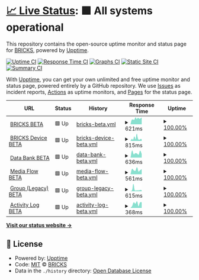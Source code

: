 # [📈 Live Status](https://mybigday.github.io/service-uptime-beta): <!--live status--> **🟩 All systems operational**

This repository contains the open-source uptime monitor and status page for [BRICKS](https://bricks.tools), powered by [Upptime](https://github.com/upptime/upptime).

[![Uptime CI](https://github.com/mybigday/service-uptime-beta/workflows/Uptime%20CI/badge.svg)](https://github.com/mybigday/service-uptime-beta/actions?query=workflow%3A%22Uptime+CI%22)
[![Response Time CI](https://github.com/mybigday/service-uptime-beta/workflows/Response%20Time%20CI/badge.svg)](https://github.com/mybigday/service-uptime-beta/actions?query=workflow%3A%22Response+Time+CI%22)
[![Graphs CI](https://github.com/mybigday/service-uptime-beta/workflows/Graphs%20CI/badge.svg)](https://github.com/mybigday/service-uptime-beta/actions?query=workflow%3A%22Graphs+CI%22)
[![Static Site CI](https://github.com/mybigday/service-uptime-beta/workflows/Static%20Site%20CI/badge.svg)](https://github.com/mybigday/service-uptime-beta/actions?query=workflow%3A%22Static+Site+CI%22)
[![Summary CI](https://github.com/mybigday/service-uptime-beta/workflows/Summary%20CI/badge.svg)](https://github.com/mybigday/service-uptime-beta/actions?query=workflow%3A%22Summary+CI%22)

With [Upptime](https://upptime.js.org), you can get your own unlimited and free uptime monitor and status page, powered entirely by a GitHub repository. We use [Issues](https://github.com/mybigday/service-uptime-beta/issues) as incident reports, [Actions](https://github.com/mybigday/service-uptime-beta/actions) as uptime monitors, and [Pages](https://mybigday.github.io/service-uptime-beta) for the status page.

<!--start: status pages-->
<!-- This summary is generated by Upptime (https://github.com/upptime/upptime) -->
<!-- Do not edit this manually, your changes will be overwritten -->
<!-- prettier-ignore -->
| URL | Status | History | Response Time | Uptime |
| --- | ------ | ------- | ------------- | ------ |
| <img alt="" src="https://icons.duckduckgo.com/ip3/display-beta.bricks.tools.ico" height="13"> [BRICKS BETA](https://display-beta.bricks.tools/api/workspace-public-health-check) | 🟩 Up | [bricks-beta.yml](https://github.com/mybigday/service-uptime-beta/commits/HEAD/history/bricks-beta.yml) | <details><summary><img alt="Response time graph" src="./graphs/bricks-beta/response-time-week.png" height="20"> 621ms</summary><br><a href="https://mybigday.github.io/service-uptime-beta/history/bricks-beta"><img alt="Response time 666" src="https://img.shields.io/endpoint?url=https%3A%2F%2Fraw.githubusercontent.com%2Fmybigday%2Fservice-uptime-beta%2FHEAD%2Fapi%2Fbricks-beta%2Fresponse-time.json"></a><br><a href="https://mybigday.github.io/service-uptime-beta/history/bricks-beta"><img alt="24-hour response time 691" src="https://img.shields.io/endpoint?url=https%3A%2F%2Fraw.githubusercontent.com%2Fmybigday%2Fservice-uptime-beta%2FHEAD%2Fapi%2Fbricks-beta%2Fresponse-time-day.json"></a><br><a href="https://mybigday.github.io/service-uptime-beta/history/bricks-beta"><img alt="7-day response time 621" src="https://img.shields.io/endpoint?url=https%3A%2F%2Fraw.githubusercontent.com%2Fmybigday%2Fservice-uptime-beta%2FHEAD%2Fapi%2Fbricks-beta%2Fresponse-time-week.json"></a><br><a href="https://mybigday.github.io/service-uptime-beta/history/bricks-beta"><img alt="30-day response time 1348" src="https://img.shields.io/endpoint?url=https%3A%2F%2Fraw.githubusercontent.com%2Fmybigday%2Fservice-uptime-beta%2FHEAD%2Fapi%2Fbricks-beta%2Fresponse-time-month.json"></a><br><a href="https://mybigday.github.io/service-uptime-beta/history/bricks-beta"><img alt="1-year response time 691" src="https://img.shields.io/endpoint?url=https%3A%2F%2Fraw.githubusercontent.com%2Fmybigday%2Fservice-uptime-beta%2FHEAD%2Fapi%2Fbricks-beta%2Fresponse-time-year.json"></a></details> | <details><summary><a href="https://mybigday.github.io/service-uptime-beta/history/bricks-beta">100.00%</a></summary><a href="https://mybigday.github.io/service-uptime-beta/history/bricks-beta"><img alt="All-time uptime 99.96%" src="https://img.shields.io/endpoint?url=https%3A%2F%2Fraw.githubusercontent.com%2Fmybigday%2Fservice-uptime-beta%2FHEAD%2Fapi%2Fbricks-beta%2Fuptime.json"></a><br><a href="https://mybigday.github.io/service-uptime-beta/history/bricks-beta"><img alt="24-hour uptime 100.00%" src="https://img.shields.io/endpoint?url=https%3A%2F%2Fraw.githubusercontent.com%2Fmybigday%2Fservice-uptime-beta%2FHEAD%2Fapi%2Fbricks-beta%2Fuptime-day.json"></a><br><a href="https://mybigday.github.io/service-uptime-beta/history/bricks-beta"><img alt="7-day uptime 100.00%" src="https://img.shields.io/endpoint?url=https%3A%2F%2Fraw.githubusercontent.com%2Fmybigday%2Fservice-uptime-beta%2FHEAD%2Fapi%2Fbricks-beta%2Fuptime-week.json"></a><br><a href="https://mybigday.github.io/service-uptime-beta/history/bricks-beta"><img alt="30-day uptime 99.95%" src="https://img.shields.io/endpoint?url=https%3A%2F%2Fraw.githubusercontent.com%2Fmybigday%2Fservice-uptime-beta%2FHEAD%2Fapi%2Fbricks-beta%2Fuptime-month.json"></a><br><a href="https://mybigday.github.io/service-uptime-beta/history/bricks-beta"><img alt="1-year uptime 99.94%" src="https://img.shields.io/endpoint?url=https%3A%2F%2Fraw.githubusercontent.com%2Fmybigday%2Fservice-uptime-beta%2FHEAD%2Fapi%2Fbricks-beta%2Fuptime-year.json"></a></details>
| <img alt="" src="https://icons.duckduckgo.com/ip3/device-beta.bricks.tools.ico" height="13"> [BRICKS Device BETA](https://device-beta.bricks.tools/api/public-health-check) | 🟩 Up | [bricks-device-beta.yml](https://github.com/mybigday/service-uptime-beta/commits/HEAD/history/bricks-device-beta.yml) | <details><summary><img alt="Response time graph" src="./graphs/bricks-device-beta/response-time-week.png" height="20"> 815ms</summary><br><a href="https://mybigday.github.io/service-uptime-beta/history/bricks-device-beta"><img alt="Response time 586" src="https://img.shields.io/endpoint?url=https%3A%2F%2Fraw.githubusercontent.com%2Fmybigday%2Fservice-uptime-beta%2FHEAD%2Fapi%2Fbricks-device-beta%2Fresponse-time.json"></a><br><a href="https://mybigday.github.io/service-uptime-beta/history/bricks-device-beta"><img alt="24-hour response time 555" src="https://img.shields.io/endpoint?url=https%3A%2F%2Fraw.githubusercontent.com%2Fmybigday%2Fservice-uptime-beta%2FHEAD%2Fapi%2Fbricks-device-beta%2Fresponse-time-day.json"></a><br><a href="https://mybigday.github.io/service-uptime-beta/history/bricks-device-beta"><img alt="7-day response time 815" src="https://img.shields.io/endpoint?url=https%3A%2F%2Fraw.githubusercontent.com%2Fmybigday%2Fservice-uptime-beta%2FHEAD%2Fapi%2Fbricks-device-beta%2Fresponse-time-week.json"></a><br><a href="https://mybigday.github.io/service-uptime-beta/history/bricks-device-beta"><img alt="30-day response time 656" src="https://img.shields.io/endpoint?url=https%3A%2F%2Fraw.githubusercontent.com%2Fmybigday%2Fservice-uptime-beta%2FHEAD%2Fapi%2Fbricks-device-beta%2Fresponse-time-month.json"></a><br><a href="https://mybigday.github.io/service-uptime-beta/history/bricks-device-beta"><img alt="1-year response time 589" src="https://img.shields.io/endpoint?url=https%3A%2F%2Fraw.githubusercontent.com%2Fmybigday%2Fservice-uptime-beta%2FHEAD%2Fapi%2Fbricks-device-beta%2Fresponse-time-year.json"></a></details> | <details><summary><a href="https://mybigday.github.io/service-uptime-beta/history/bricks-device-beta">100.00%</a></summary><a href="https://mybigday.github.io/service-uptime-beta/history/bricks-device-beta"><img alt="All-time uptime 99.93%" src="https://img.shields.io/endpoint?url=https%3A%2F%2Fraw.githubusercontent.com%2Fmybigday%2Fservice-uptime-beta%2FHEAD%2Fapi%2Fbricks-device-beta%2Fuptime.json"></a><br><a href="https://mybigday.github.io/service-uptime-beta/history/bricks-device-beta"><img alt="24-hour uptime 100.00%" src="https://img.shields.io/endpoint?url=https%3A%2F%2Fraw.githubusercontent.com%2Fmybigday%2Fservice-uptime-beta%2FHEAD%2Fapi%2Fbricks-device-beta%2Fuptime-day.json"></a><br><a href="https://mybigday.github.io/service-uptime-beta/history/bricks-device-beta"><img alt="7-day uptime 100.00%" src="https://img.shields.io/endpoint?url=https%3A%2F%2Fraw.githubusercontent.com%2Fmybigday%2Fservice-uptime-beta%2FHEAD%2Fapi%2Fbricks-device-beta%2Fuptime-week.json"></a><br><a href="https://mybigday.github.io/service-uptime-beta/history/bricks-device-beta"><img alt="30-day uptime 98.72%" src="https://img.shields.io/endpoint?url=https%3A%2F%2Fraw.githubusercontent.com%2Fmybigday%2Fservice-uptime-beta%2FHEAD%2Fapi%2Fbricks-device-beta%2Fuptime-month.json"></a><br><a href="https://mybigday.github.io/service-uptime-beta/history/bricks-device-beta"><img alt="1-year uptime 99.84%" src="https://img.shields.io/endpoint?url=https%3A%2F%2Fraw.githubusercontent.com%2Fmybigday%2Fservice-uptime-beta%2FHEAD%2Fapi%2Fbricks-device-beta%2Fuptime-year.json"></a></details>
| <img alt="" src="https://icons.duckduckgo.com/ip3/bank-beta.bricks.tools.ico" height="13"> [Data Bank BETA](https://bank-beta.bricks.tools/api/not-found) | 🟩 Up | [data-bank-beta.yml](https://github.com/mybigday/service-uptime-beta/commits/HEAD/history/data-bank-beta.yml) | <details><summary><img alt="Response time graph" src="./graphs/data-bank-beta/response-time-week.png" height="20"> 636ms</summary><br><a href="https://mybigday.github.io/service-uptime-beta/history/data-bank-beta"><img alt="Response time 575" src="https://img.shields.io/endpoint?url=https%3A%2F%2Fraw.githubusercontent.com%2Fmybigday%2Fservice-uptime-beta%2FHEAD%2Fapi%2Fdata-bank-beta%2Fresponse-time.json"></a><br><a href="https://mybigday.github.io/service-uptime-beta/history/data-bank-beta"><img alt="24-hour response time 464" src="https://img.shields.io/endpoint?url=https%3A%2F%2Fraw.githubusercontent.com%2Fmybigday%2Fservice-uptime-beta%2FHEAD%2Fapi%2Fdata-bank-beta%2Fresponse-time-day.json"></a><br><a href="https://mybigday.github.io/service-uptime-beta/history/data-bank-beta"><img alt="7-day response time 636" src="https://img.shields.io/endpoint?url=https%3A%2F%2Fraw.githubusercontent.com%2Fmybigday%2Fservice-uptime-beta%2FHEAD%2Fapi%2Fdata-bank-beta%2Fresponse-time-week.json"></a><br><a href="https://mybigday.github.io/service-uptime-beta/history/data-bank-beta"><img alt="30-day response time 559" src="https://img.shields.io/endpoint?url=https%3A%2F%2Fraw.githubusercontent.com%2Fmybigday%2Fservice-uptime-beta%2FHEAD%2Fapi%2Fdata-bank-beta%2Fresponse-time-month.json"></a><br><a href="https://mybigday.github.io/service-uptime-beta/history/data-bank-beta"><img alt="1-year response time 575" src="https://img.shields.io/endpoint?url=https%3A%2F%2Fraw.githubusercontent.com%2Fmybigday%2Fservice-uptime-beta%2FHEAD%2Fapi%2Fdata-bank-beta%2Fresponse-time-year.json"></a></details> | <details><summary><a href="https://mybigday.github.io/service-uptime-beta/history/data-bank-beta">100.00%</a></summary><a href="https://mybigday.github.io/service-uptime-beta/history/data-bank-beta"><img alt="All-time uptime 100.00%" src="https://img.shields.io/endpoint?url=https%3A%2F%2Fraw.githubusercontent.com%2Fmybigday%2Fservice-uptime-beta%2FHEAD%2Fapi%2Fdata-bank-beta%2Fuptime.json"></a><br><a href="https://mybigday.github.io/service-uptime-beta/history/data-bank-beta"><img alt="24-hour uptime 100.00%" src="https://img.shields.io/endpoint?url=https%3A%2F%2Fraw.githubusercontent.com%2Fmybigday%2Fservice-uptime-beta%2FHEAD%2Fapi%2Fdata-bank-beta%2Fuptime-day.json"></a><br><a href="https://mybigday.github.io/service-uptime-beta/history/data-bank-beta"><img alt="7-day uptime 100.00%" src="https://img.shields.io/endpoint?url=https%3A%2F%2Fraw.githubusercontent.com%2Fmybigday%2Fservice-uptime-beta%2FHEAD%2Fapi%2Fdata-bank-beta%2Fuptime-week.json"></a><br><a href="https://mybigday.github.io/service-uptime-beta/history/data-bank-beta"><img alt="30-day uptime 100.00%" src="https://img.shields.io/endpoint?url=https%3A%2F%2Fraw.githubusercontent.com%2Fmybigday%2Fservice-uptime-beta%2FHEAD%2Fapi%2Fdata-bank-beta%2Fuptime-month.json"></a><br><a href="https://mybigday.github.io/service-uptime-beta/history/data-bank-beta"><img alt="1-year uptime 100.00%" src="https://img.shields.io/endpoint?url=https%3A%2F%2Fraw.githubusercontent.com%2Fmybigday%2Fservice-uptime-beta%2FHEAD%2Fapi%2Fdata-bank-beta%2Fuptime-year.json"></a></details>
| <img alt="" src="https://icons.duckduckgo.com/ip3/media-beta.bricks.tools.ico" height="13"> [Media Flow BETA](https://media-beta.bricks.tools) | 🟩 Up | [media-flow-beta.yml](https://github.com/mybigday/service-uptime-beta/commits/HEAD/history/media-flow-beta.yml) | <details><summary><img alt="Response time graph" src="./graphs/media-flow-beta/response-time-week.png" height="20"> 561ms</summary><br><a href="https://mybigday.github.io/service-uptime-beta/history/media-flow-beta"><img alt="Response time 593" src="https://img.shields.io/endpoint?url=https%3A%2F%2Fraw.githubusercontent.com%2Fmybigday%2Fservice-uptime-beta%2FHEAD%2Fapi%2Fmedia-flow-beta%2Fresponse-time.json"></a><br><a href="https://mybigday.github.io/service-uptime-beta/history/media-flow-beta"><img alt="24-hour response time 464" src="https://img.shields.io/endpoint?url=https%3A%2F%2Fraw.githubusercontent.com%2Fmybigday%2Fservice-uptime-beta%2FHEAD%2Fapi%2Fmedia-flow-beta%2Fresponse-time-day.json"></a><br><a href="https://mybigday.github.io/service-uptime-beta/history/media-flow-beta"><img alt="7-day response time 561" src="https://img.shields.io/endpoint?url=https%3A%2F%2Fraw.githubusercontent.com%2Fmybigday%2Fservice-uptime-beta%2FHEAD%2Fapi%2Fmedia-flow-beta%2Fresponse-time-week.json"></a><br><a href="https://mybigday.github.io/service-uptime-beta/history/media-flow-beta"><img alt="30-day response time 572" src="https://img.shields.io/endpoint?url=https%3A%2F%2Fraw.githubusercontent.com%2Fmybigday%2Fservice-uptime-beta%2FHEAD%2Fapi%2Fmedia-flow-beta%2Fresponse-time-month.json"></a><br><a href="https://mybigday.github.io/service-uptime-beta/history/media-flow-beta"><img alt="1-year response time 613" src="https://img.shields.io/endpoint?url=https%3A%2F%2Fraw.githubusercontent.com%2Fmybigday%2Fservice-uptime-beta%2FHEAD%2Fapi%2Fmedia-flow-beta%2Fresponse-time-year.json"></a></details> | <details><summary><a href="https://mybigday.github.io/service-uptime-beta/history/media-flow-beta">100.00%</a></summary><a href="https://mybigday.github.io/service-uptime-beta/history/media-flow-beta"><img alt="All-time uptime 100.00%" src="https://img.shields.io/endpoint?url=https%3A%2F%2Fraw.githubusercontent.com%2Fmybigday%2Fservice-uptime-beta%2FHEAD%2Fapi%2Fmedia-flow-beta%2Fuptime.json"></a><br><a href="https://mybigday.github.io/service-uptime-beta/history/media-flow-beta"><img alt="24-hour uptime 100.00%" src="https://img.shields.io/endpoint?url=https%3A%2F%2Fraw.githubusercontent.com%2Fmybigday%2Fservice-uptime-beta%2FHEAD%2Fapi%2Fmedia-flow-beta%2Fuptime-day.json"></a><br><a href="https://mybigday.github.io/service-uptime-beta/history/media-flow-beta"><img alt="7-day uptime 100.00%" src="https://img.shields.io/endpoint?url=https%3A%2F%2Fraw.githubusercontent.com%2Fmybigday%2Fservice-uptime-beta%2FHEAD%2Fapi%2Fmedia-flow-beta%2Fuptime-week.json"></a><br><a href="https://mybigday.github.io/service-uptime-beta/history/media-flow-beta"><img alt="30-day uptime 100.00%" src="https://img.shields.io/endpoint?url=https%3A%2F%2Fraw.githubusercontent.com%2Fmybigday%2Fservice-uptime-beta%2FHEAD%2Fapi%2Fmedia-flow-beta%2Fuptime-month.json"></a><br><a href="https://mybigday.github.io/service-uptime-beta/history/media-flow-beta"><img alt="1-year uptime 100.00%" src="https://img.shields.io/endpoint?url=https%3A%2F%2Fraw.githubusercontent.com%2Fmybigday%2Fservice-uptime-beta%2FHEAD%2Fapi%2Fmedia-flow-beta%2Fuptime-year.json"></a></details>
| <img alt="" src="https://icons.duckduckgo.com/ip3/group-beta.mybigday.com.tw.ico" height="13"> [Group (Legacy) BETA](https://group-beta.mybigday.com.tw) | 🟩 Up | [group-legacy-beta.yml](https://github.com/mybigday/service-uptime-beta/commits/HEAD/history/group-legacy-beta.yml) | <details><summary><img alt="Response time graph" src="./graphs/group-legacy-beta/response-time-week.png" height="20"> 615ms</summary><br><a href="https://mybigday.github.io/service-uptime-beta/history/group-legacy-beta"><img alt="Response time 841" src="https://img.shields.io/endpoint?url=https%3A%2F%2Fraw.githubusercontent.com%2Fmybigday%2Fservice-uptime-beta%2FHEAD%2Fapi%2Fgroup-legacy-beta%2Fresponse-time.json"></a><br><a href="https://mybigday.github.io/service-uptime-beta/history/group-legacy-beta"><img alt="24-hour response time 532" src="https://img.shields.io/endpoint?url=https%3A%2F%2Fraw.githubusercontent.com%2Fmybigday%2Fservice-uptime-beta%2FHEAD%2Fapi%2Fgroup-legacy-beta%2Fresponse-time-day.json"></a><br><a href="https://mybigday.github.io/service-uptime-beta/history/group-legacy-beta"><img alt="7-day response time 615" src="https://img.shields.io/endpoint?url=https%3A%2F%2Fraw.githubusercontent.com%2Fmybigday%2Fservice-uptime-beta%2FHEAD%2Fapi%2Fgroup-legacy-beta%2Fresponse-time-week.json"></a><br><a href="https://mybigday.github.io/service-uptime-beta/history/group-legacy-beta"><img alt="30-day response time 1027" src="https://img.shields.io/endpoint?url=https%3A%2F%2Fraw.githubusercontent.com%2Fmybigday%2Fservice-uptime-beta%2FHEAD%2Fapi%2Fgroup-legacy-beta%2Fresponse-time-month.json"></a><br><a href="https://mybigday.github.io/service-uptime-beta/history/group-legacy-beta"><img alt="1-year response time 841" src="https://img.shields.io/endpoint?url=https%3A%2F%2Fraw.githubusercontent.com%2Fmybigday%2Fservice-uptime-beta%2FHEAD%2Fapi%2Fgroup-legacy-beta%2Fresponse-time-year.json"></a></details> | <details><summary><a href="https://mybigday.github.io/service-uptime-beta/history/group-legacy-beta">100.00%</a></summary><a href="https://mybigday.github.io/service-uptime-beta/history/group-legacy-beta"><img alt="All-time uptime 99.96%" src="https://img.shields.io/endpoint?url=https%3A%2F%2Fraw.githubusercontent.com%2Fmybigday%2Fservice-uptime-beta%2FHEAD%2Fapi%2Fgroup-legacy-beta%2Fuptime.json"></a><br><a href="https://mybigday.github.io/service-uptime-beta/history/group-legacy-beta"><img alt="24-hour uptime 100.00%" src="https://img.shields.io/endpoint?url=https%3A%2F%2Fraw.githubusercontent.com%2Fmybigday%2Fservice-uptime-beta%2FHEAD%2Fapi%2Fgroup-legacy-beta%2Fuptime-day.json"></a><br><a href="https://mybigday.github.io/service-uptime-beta/history/group-legacy-beta"><img alt="7-day uptime 100.00%" src="https://img.shields.io/endpoint?url=https%3A%2F%2Fraw.githubusercontent.com%2Fmybigday%2Fservice-uptime-beta%2FHEAD%2Fapi%2Fgroup-legacy-beta%2Fuptime-week.json"></a><br><a href="https://mybigday.github.io/service-uptime-beta/history/group-legacy-beta"><img alt="30-day uptime 99.95%" src="https://img.shields.io/endpoint?url=https%3A%2F%2Fraw.githubusercontent.com%2Fmybigday%2Fservice-uptime-beta%2FHEAD%2Fapi%2Fgroup-legacy-beta%2Fuptime-month.json"></a><br><a href="https://mybigday.github.io/service-uptime-beta/history/group-legacy-beta"><img alt="1-year uptime 99.96%" src="https://img.shields.io/endpoint?url=https%3A%2F%2Fraw.githubusercontent.com%2Fmybigday%2Fservice-uptime-beta%2FHEAD%2Fapi%2Fgroup-legacy-beta%2Fuptime-year.json"></a></details>
| <img alt="" src="https://icons.duckduckgo.com/ip3/activity-log-beta.bricks.tools.ico" height="13"> [Activity Log BETA](https://activity-log-beta.bricks.tools/health) | 🟩 Up | [activity-log-beta.yml](https://github.com/mybigday/service-uptime-beta/commits/HEAD/history/activity-log-beta.yml) | <details><summary><img alt="Response time graph" src="./graphs/activity-log-beta/response-time-week.png" height="20"> 368ms</summary><br><a href="https://mybigday.github.io/service-uptime-beta/history/activity-log-beta"><img alt="Response time 848" src="https://img.shields.io/endpoint?url=https%3A%2F%2Fraw.githubusercontent.com%2Fmybigday%2Fservice-uptime-beta%2FHEAD%2Fapi%2Factivity-log-beta%2Fresponse-time.json"></a><br><a href="https://mybigday.github.io/service-uptime-beta/history/activity-log-beta"><img alt="24-hour response time 222" src="https://img.shields.io/endpoint?url=https%3A%2F%2Fraw.githubusercontent.com%2Fmybigday%2Fservice-uptime-beta%2FHEAD%2Fapi%2Factivity-log-beta%2Fresponse-time-day.json"></a><br><a href="https://mybigday.github.io/service-uptime-beta/history/activity-log-beta"><img alt="7-day response time 368" src="https://img.shields.io/endpoint?url=https%3A%2F%2Fraw.githubusercontent.com%2Fmybigday%2Fservice-uptime-beta%2FHEAD%2Fapi%2Factivity-log-beta%2Fresponse-time-week.json"></a><br><a href="https://mybigday.github.io/service-uptime-beta/history/activity-log-beta"><img alt="30-day response time 2956" src="https://img.shields.io/endpoint?url=https%3A%2F%2Fraw.githubusercontent.com%2Fmybigday%2Fservice-uptime-beta%2FHEAD%2Fapi%2Factivity-log-beta%2Fresponse-time-month.json"></a><br><a href="https://mybigday.github.io/service-uptime-beta/history/activity-log-beta"><img alt="1-year response time 913" src="https://img.shields.io/endpoint?url=https%3A%2F%2Fraw.githubusercontent.com%2Fmybigday%2Fservice-uptime-beta%2FHEAD%2Fapi%2Factivity-log-beta%2Fresponse-time-year.json"></a></details> | <details><summary><a href="https://mybigday.github.io/service-uptime-beta/history/activity-log-beta">100.00%</a></summary><a href="https://mybigday.github.io/service-uptime-beta/history/activity-log-beta"><img alt="All-time uptime 98.78%" src="https://img.shields.io/endpoint?url=https%3A%2F%2Fraw.githubusercontent.com%2Fmybigday%2Fservice-uptime-beta%2FHEAD%2Fapi%2Factivity-log-beta%2Fuptime.json"></a><br><a href="https://mybigday.github.io/service-uptime-beta/history/activity-log-beta"><img alt="24-hour uptime 100.00%" src="https://img.shields.io/endpoint?url=https%3A%2F%2Fraw.githubusercontent.com%2Fmybigday%2Fservice-uptime-beta%2FHEAD%2Fapi%2Factivity-log-beta%2Fuptime-day.json"></a><br><a href="https://mybigday.github.io/service-uptime-beta/history/activity-log-beta"><img alt="7-day uptime 100.00%" src="https://img.shields.io/endpoint?url=https%3A%2F%2Fraw.githubusercontent.com%2Fmybigday%2Fservice-uptime-beta%2FHEAD%2Fapi%2Factivity-log-beta%2Fuptime-week.json"></a><br><a href="https://mybigday.github.io/service-uptime-beta/history/activity-log-beta"><img alt="30-day uptime 98.75%" src="https://img.shields.io/endpoint?url=https%3A%2F%2Fraw.githubusercontent.com%2Fmybigday%2Fservice-uptime-beta%2FHEAD%2Fapi%2Factivity-log-beta%2Fuptime-month.json"></a><br><a href="https://mybigday.github.io/service-uptime-beta/history/activity-log-beta"><img alt="1-year uptime 98.17%" src="https://img.shields.io/endpoint?url=https%3A%2F%2Fraw.githubusercontent.com%2Fmybigday%2Fservice-uptime-beta%2FHEAD%2Fapi%2Factivity-log-beta%2Fuptime-year.json"></a></details>

<!--end: status pages-->

[**Visit our status website →**](https://mybigday.github.io/service-uptime-beta)

## 📄 License

- Powered by: [Upptime](https://github.com/upptime/upptime)
- Code: [MIT](./LICENSE) © [BRICKS](https://bricks.tools)
- Data in the `./history` directory: [Open Database License](https://opendatacommons.org/licenses/odbl/1-0/)
